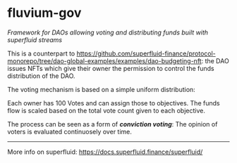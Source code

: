 # fluvium-gov
*Framework for DAOs allowing voting and distributing funds built with superfluid streams*


This is a counterpart to https://github.com/superfluid-finance/protocol-monorepo/tree/dao-global-examples/examples/dao-budgeting-nft:
the DAO issues NFTs which give their owner the permission to control the funds distribution of the DAO. 

The voting mechanism is based on a simple uniform distribution:

Each owner has 100 Votes and can assign those to objectives. The funds flow is scaled based on the total vote count given to each objective.

The process can be seen as a form of ***conviction voting***: The opinion of voters is evaluated continuosely over time.

_____________________________________________

More info on superfluid:
https://docs.superfluid.finance/superfluid/
